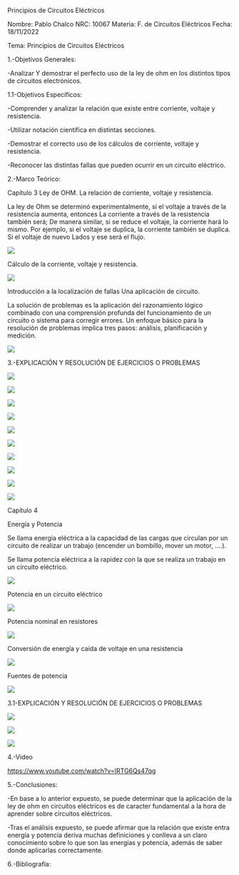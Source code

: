 Principios de Circuitos Eléctricos

Nombre: Pablo Chalco   NRC: 10067  Materia: F. de Circuitos Eléctricos   Fecha: 18/11/2022  

Tema: Principios de Circuitos Eléctricos

1.-Objetivos Generales: 

-Analizar Y demostrar el perfecto uso de la ley de ohm en los distintos tipos de circuitos electrónicos.

1.1-Objetivos Específicos:

-Comprender y analizar la relación que existe entre corriente, voltaje y resistencia.

-Utilizar notación científica en distintas secciones.

-Demostrar el correcto uso de los cálculos de corriente, voltaje y resistencia.

-Reconocer las distintas fallas que pueden ocurrir en un circuito eléctrico.

2.-Marco Teórico:

Capítulo 3 Ley de OHM.
La relación de corriente, voltaje y resistencia.

La ley de Ohm se determinó experimentalmente, si el voltaje a través de la resistencia aumenta, entonces La corriente a través de la resistencia también será; De manera similar, si se reduce el voltaje, la corriente hará lo mismo. Por ejemplo, si el voltaje se duplica, la corriente también se duplica. Si el voltaje de nuevo Lados y ese será el flujo.

![](https://github.com/phchalco/Tarea2/blob/main/12.png)

Cálculo de la corriente, voltaje y resistencia.

![](https://github.com/phchalco/Tarea2/blob/main/13.png)

Introducción a la localización de fallas Una aplicación de circuito.

La solución de problemas es la aplicación del razonamiento lógico combinado con una comprensión profunda del funcionamiento de un circuito o sistema para corregir errores. Un enfoque básico para la resolución de problemas implica tres pasos: análisis, planificación y medición.

![](https://github.com/phchalco/Tarea2/blob/main/14.png)

3.-EXPLICACIÓN Y RESOLUCIÓN DE EJERCICIOS O PROBLEMAS

![](https://github.com/phchalco/Tarea2/blob/main/3EC1.png)

![](https://github.com/phchalco/Tarea2/blob/main/3EC2.png)

![](https://github.com/phchalco/Tarea2/blob/main/3EC3.png)

![](https://github.com/phchalco/Tarea2/blob/main/3EC4.png)

![](https://github.com/phchalco/Tarea2/blob/main/3EC5.png)

![](https://github.com/phchalco/Tarea2/blob/main/3EC6.png)

![](https://github.com/phchalco/Tarea2/blob/main/3EC7.png)

![](https://github.com/phchalco/Tarea2/blob/main/3EC8.png)

![](https://github.com/phchalco/Tarea2/blob/main/3EC9.png)

![](https://github.com/phchalco/Tarea2/blob/main/3EC10.png)

Capítulo 4

Energía y Potencia

Se llama energía eléctrica a la capacidad de las cargas que circulan por un circuito de realizar un trabajo (encender un bombillo, mover un motor, ….).

Se llama potencia eléctrica a la rapidez con la que se realiza un trabajo en un circuito eléctrico.

![](https://github.com/phchalco/Tarea2/blob/main/15.png)

Potencia en un circuito eléctrico

![](https://github.com/phchalco/Tarea2/blob/main/16.png)

Potencia nominal en resistores

![](https://github.com/phchalco/Tarea2/blob/main/17.png)

Conversión de energía y caída de voltaje en una resistencia

![](https://github.com/phchalco/Tarea2/blob/main/18.png)

Fuentes de potencia

![](https://github.com/phchalco/Tarea2/blob/main/19.png)

3.1-EXPLICACIÓN Y RESOLUCIÓN DE EJERCICIOS O PROBLEMAS

![](https://github.com/phchalco/Tarea2/blob/main/4EC1.png)

![](https://github.com/phchalco/Tarea2/blob/main/4EC2.png)

![](https://github.com/phchalco/Tarea2/blob/main/4EC3.png)

4.-Video

https://www.youtube.com/watch?v=IRTG6Qs47qg

5.-Conclusiones:

-En base a lo anterior expuesto, se puede determinar que la aplicación de la ley de ohm en circuitos eléctricos es de caracter fundamental a la hora de aprender sobre circuitos eléctricos.

-Tras el análisis expuesto, se puede afirmar que la relación que existe entra energía y potencia deriva muchas definiciones y conlleva a un claro conocimiento sobre lo que son las energías y potencia, además de saber donde aplicarlas correctamente.

6.-Bibliografía:


